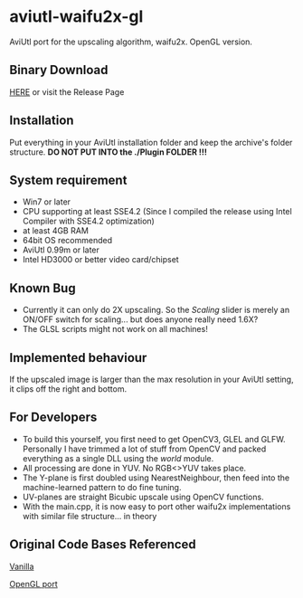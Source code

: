 # aviutl-waifu2x-gl
AviUtl port for the upscaling algorithm, waifu2x. OpenGL version.

## Binary Download
[HERE](https://github.com/MaverickTse/aviutl-waifu2x-gl/releases/download/v0001/aviutl-waifu2x-gl-r0001.7z)
or visit the Release Page

## Installation
Put everything in your AviUtl installation folder and keep the archive's folder structure. __DO NOT PUT INTO the ./Plugin FOLDER !!!__

## System requirement
* Win7 or later
* CPU supporting at least SSE4.2 (Since I compiled the release using Intel Compiler with SSE4.2 optimization)
* at least 4GB RAM
* 64bit OS recommended
* AviUtl 0.99m or later
* Intel HD3000 or better video card/chipset


## Known Bug
* Currently it can only do 2X upscaling. So the _Scaling_ slider is merely an ON/OFF switch for scaling... but does anyone really need 1.6X?
* The GLSL scripts might not work on all machines!


## Implemented behaviour
If the upscaled image is larger than the max resolution in your AviUtl setting, it clips off the right and bottom.

## For Developers
* To build this yourself, you first need to get OpenCV3, GLEL and GLFW. Personally I have trimmed a lot of stuff from OpenCV and packed everything as a single DLL using the _world_ module.
* All processing are done in YUV. No RGB<>YUV takes place.
* The Y-plane is first doubled using NearestNeighbour, then feed into the machine-learned pattern to do fine tuning.
* UV-planes are straight Bicubic upscale using OpenCV functions.
* With the main.cpp, it is now easy to port other waifu2x implementations with similar file structure... in theory
 

## Original Code Bases Referenced
[Vanilla](https://github.com/nagadomi/waifu2x)

[OpenGL port](https://github.com/ueshita/waifu2x-converter-glsl)
